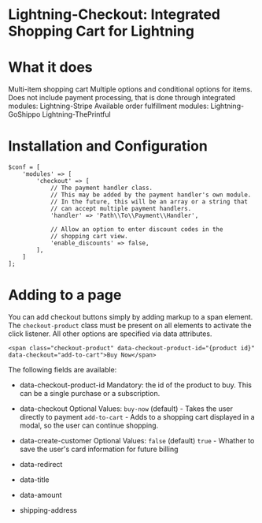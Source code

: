 # Lightning-Checkout: Integrated Shopping Cart for Lightning

# What it does

Multi-item shopping cart
Multiple options and conditional options for items.
Does not include payment processing, that is done through integrated modules:
    Lightning-Stripe
Available order fulfillment modules:
    Lightning-GoShippo
    Lightning-ThePrintful

# Installation and Configuration
```
$conf = [
    'modules' => [
        'checkout' => [
            // The payment handler class.
            // This may be added by the payment handler's own module.
            // In the future, this will be an array or a string that
            // can accept multiple payment handlers.
            'handler' => 'Path\\To\\Payment\\Handler',
            
            // Allow an option to enter discount codes in the
            // shopping cart view.
            'enable_discounts' => false,
        ],
    ]
];
```

# Adding to a page

You can add checkout buttons simply by adding markup to a span element. The `checkout-product` class must be present on all elements to activate the click listener. All other options are specified via data attributes.

```
<span class="checkout-product" data-checkout-product-id="{product id}" data-checkout="add-to-cart">Buy Now</span>
```

The following fields are available:

* data-checkout-product-id
   Mandatory: the id of the product to buy. This can be a single purchase or a subscription.
   
* data-checkout
   Optional
   Values:
     `buy-now` (default) - Takes the user directly to payment
     `add-to-cart` - Adds to a shopping cart displayed in a modal, so the user can continue shopping.
     
* data-create-customer
   Optional
   Values:
     `false` (default)
     `true` - Whather to save the user's card information for future billing
     
* data-redirect
* data-title
* data-amount
* shipping-address
